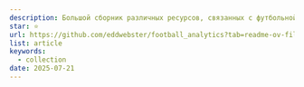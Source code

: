 ```yaml
---
description: Большой сборник различных ресурсов, связанных с футбольной аналитикой.
star: ⭐️
url: https://github.com/eddwebster/football_analytics?tab=readme-ov-file#youtube-playlists
list: article
keywords:
  - collection
date: 2025-07-21
---
```

